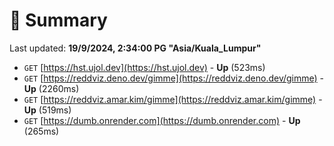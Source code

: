# 📖 Summary
Last updated: **19/9/2024, 2:34:00 PG "Asia/Kuala_Lumpur"**

- `GET` [https://hst.ujol.dev](https://hst.ujol.dev) - **Up** (523ms)
- `GET` [https://reddviz.deno.dev/gimme](https://reddviz.deno.dev/gimme) - **Up** (2260ms)
- `GET` [https://reddviz.amar.kim/gimme](https://reddviz.amar.kim/gimme) - **Up** (519ms)
- `GET` [https://dumb.onrender.com](https://dumb.onrender.com) - **Up** (265ms)
